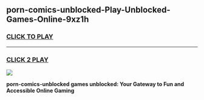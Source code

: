 
## porn-comics-unblocked-Play-Unblocked-Games-Online-9xz1h
<h3>
<a href="https://premium76.site?title=porn-comics-unblocked&ref=25A">CLICK TO PLAY</a></h3>
<hr>

<h3>
<a href="https://premium76.site?title=porn-comics-unblocked&ref=25A">CLICK 2 PLAY</a>
  
</h3>

<a href="https://premium76.site?title=porn-comics-unblocked&ref=25A"><img src="https://clearcache.store/games.png"></a>


**porn-comics-unblocked games unblocked: Your Gateway to Fun and Accessible Online Gaming**
